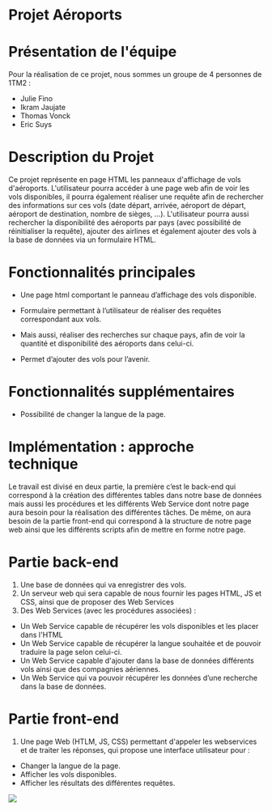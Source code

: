 # Projet Aéroports

# Présentation de l'équipe
Pour la réalisation de ce projet, nous sommes un groupe de 4 personnes de 1TM2 :
*	Julie Fino
*	Ikram Jaujate
*	Thomas Vonck
*	Eric Suys

# Description du Projet 
Ce projet représente en page HTML les panneaux d'affichage de vols d'aéroports. L'utilisateur pourra accéder à une page web afin de voir les vols disponibles, il pourra également réaliser une requête afin de rechercher des informations sur ces vols (date départ, arrivée, aéroport de départ, aéroport de destination, nombre de sièges, ...). 
L'utilisateur pourra aussi rechercher la disponibilité des aéroports par pays (avec possibilité de réinitialiser la requête), ajouter des airlines et également ajouter des vols à la base de données via un formulaire HTML.

# Fonctionnalités principales
* Une page html comportant le panneau d’affichage des vols disponible.

* Formulaire permettant à l’utilisateur de réaliser des requêtes correspondant aux vols.

* Mais aussi, réaliser des recherches sur chaque pays, afin de voir la quantité et disponibilité des aéroports dans celui-ci.

* Permet d’ajouter des vols pour l’avenir.

# Fonctionnalités supplémentaires
* Possibilité de changer la langue de la page. 

# Implémentation : approche technique
Le travail est divisé en deux partie, la première c’est le back-end qui correspond à la création des différentes tables dans notre base de données mais aussi les procédures et les différents Web Service dont notre page aura besoin pour la réalisation des différentes tâches. De même, on aura besoin de la partie front-end qui correspond à la structure de notre page web ainsi que les différents scripts afin de mettre en forme notre page.

# Partie back-end
1.	Une base de données qui va enregistrer des vols.
2.	Un serveur web qui sera capable de nous fournir les pages HTML, JS et CSS, ainsi que de proposer des Web Services
3.	Des Web Services (avec les procédures associées) :
  *	Un Web Service capable de récupérer les vols disponibles et les placer dans l'HTML
  *	Un Web Service capable de récupérer la langue souhaitée et de pouvoir traduire la page selon celui-ci.
  *	Un Web Service capable d'ajouter dans la base de données différents vols ainsi que des compagnies aériennes.
  *	Un Web Service qui va pouvoir récupérer les données d’une recherche dans la base de données.

# Partie front-end
1.	Une page Web (HTLM, JS, CSS) permettant d'appeler les webservices et de traiter les réponses, qui propose une interface utilisateur pour :
*	Changer la langue de la page.
*	Afficher les vols disponibles.
*	Afficher les résultats des différentes requêtes. 

![](images/tableau.png)
